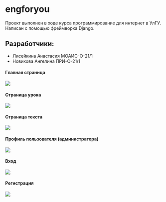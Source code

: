 # engforyou

Проект выполнен в ходе курса программирование для интернет в УлГУ.
Написан с помощью фреймворка Django. 
## Разработчики:
- Лисейкина Анастасия МОАИС-О-21/1
- Новикова Ангелина ПРИ-О-21/1



#### Главная страница
<img src="/img_readme/1.png">

#### Страница урока
<img src="/img_readme/2.png">

#### Страница текста
<img src="/img_readme/3.png">

#### Профиль пользователя (администратора)
<img src="/img_readme/4.png">

#### Вход
<img src="/img_readme/5.png">

#### Регистрация
<img src="/img_readme/6.png">
